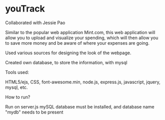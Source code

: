# youTrack

Collaborated with Jessie Pao

Similar to the popular web application Mint.com, this web application will allow you to upload and visualize your spending, which will then allow you to save more money and be aware of where your expenses are going.  


Used various sources for designing the look of the webpage.

Created own database, to store the information, with mysql

Tools used:

HTML5/ejs,
CSS,
font-awesome.min,
node.js,
express.js,
javascript,
jquery,
mysql,
etc.


How to run?

Run on server.js
mySQL database must be installed, and database name "mydb" needs to be present

